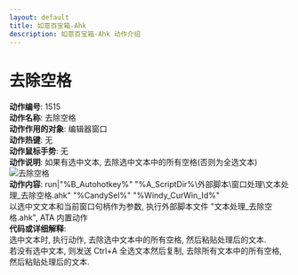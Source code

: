 ```yaml
---
layout: default
title: 如意百宝箱-Ahk
description: 如意百宝箱-Ahk 动作介绍
---
```

<link rel="stylesheet" href="../actions/css/atom-one-light.min.css">
<script src="../actions/js/highlight.min.js"></script>
<script>hljs.highlightAll();</script>

# [](#header-2) 去除空格
**动作编号**: 1515  
**动作名称**: 去除空格  
**动作作用的对象**: 编辑器窗口  
**动作热键**: 无  
**动作鼠标手势**: 无  
**动作说明**: 如果有选中文本, 去除选中文本中的所有空格(否则为全选文本)  
  ![去除空格](img1/1515.gif)  
**动作内容**: run|"%B_Autohotkey%" "%A_ScriptDir%\外部脚本\窗口处理\文本处理_去除空格.ahk" "%CandySel%" "%Windy_CurWin_Id%"  
以选中文文本和当前窗口句柄作为参数, 执行外部脚本文件 "文本处理_去除空格.ahk", ATA 内置动作  
**代码或详细解释**:  
选中文本时, 执行动作, 去除选中文本中的所有空格, 然后粘贴处理后的文本.  
若没有选中文本, 则发送 Ctrl+A 全选文本然后复制, 去除所有文本中的所有空格, 然后粘贴处理后的文本.  